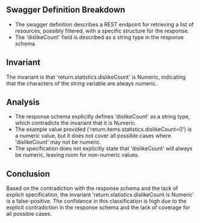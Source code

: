 ## Swagger Definition Breakdown
- The swagger definition describes a REST endpoint for retrieving a list of resources, possibly filtered, with a specific structure for the response.
- The 'dislikeCount' field is described as a string type in the response schema.

## Invariant
The invariant is that 'return.statistics.dislikeCount' is Numeric, indicating that the characters of the string variable are always numeric.

## Analysis
- The response schema explicitly defines 'dislikeCount' as a string type, which contradicts the invariant that it is Numeric.
- The example value provided ('return.items.statistics.dislikeCount=0') is a numeric value, but it does not cover all possible cases where 'dislikeCount' may not be numeric.
- The specification does not explicitly state that 'dislikeCount' will always be numeric, leaving room for non-numeric values.

## Conclusion
Based on the contradiction with the response schema and the lack of explicit specification, the invariant 'return.statistics.dislikeCount is Numeric' is a false-positive. The confidence in this classification is high due to the explicit contradiction in the response schema and the lack of coverage for all possible cases.

